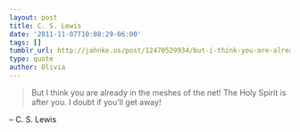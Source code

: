 ```yaml
---
layout: post
title: C. S. Lewis
date: '2011-11-07T10:08:29-06:00'
tags: []
tumblr_url: http://jahnke.us/post/12470529934/but-i-think-you-are-already-in-the-meshes-of-the
type: quote
author: Olivia
---
```


> But I think you are already in the meshes of the net! The Holy Spirit is after you. I doubt if you’ll get away!

– C. S. Lewis
